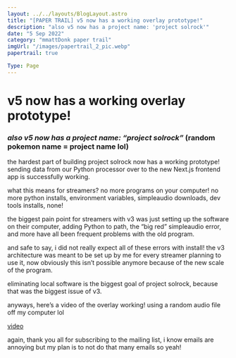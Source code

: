 ```yaml
---
layout: ../../layouts/BlogLayout.astro
title: "[PAPER TRAIL] v5 now has a working overlay prototype!"
description: "also v5 now has a project name: 'project solrock'"
date: "5 Sep 2022"
category: "mmattDonk paper trail"
imgUrl: "/images/papertrail_2_pic.webp"
papertrail: true

Type: Page
---
```


# v5 now has a working overlay prototype!

### _also v5 now has a project name: “project solrock”_ (random pokemon name = project name lol)

the hardest part of building project solrock now has a working prototype! sending data from our Python processor over to the new Next.js frontend app is successfully working.

what this means for streamers? no more programs on your computer! no more python installs, environment variables, simpleaudio downloads, dev tools installs, none!

the biggest pain point for streamers with v3 was just setting up the software on their computer, adding Python to path, the “big red” simpleaudio error, and more have all been frequent problems with the old program.

and safe to say, i did not really expect all of these errors with install! the v3 architecture was meant to be set up by me for every streamer planning to use it, now obviously this isn’t possible anymore because of the new scale of the program.

eliminating local software is the biggest goal of project solrock, because that was the biggest issue of v3.

anyways, here’s a video of the overlay working! using a random audio file off my computer lol

[video](https://streamable.com/3h0v46)

again, thank you all for subscribing to the mailing list, i know emails are annoying but my plan is to not do that many emails so yeah!
